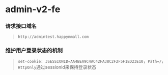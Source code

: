 # admin-v2-fe


### 请求接口域名

> `http://admintest.happymmall.com`

### 维护用户登录状态的机制

> `set-cookie: JSESSIONID=AA4BEA9C4AC42FA38C2F2F5F1ED23E10; Path=/; HttpOnly`通过sessionid来保持登录状态
